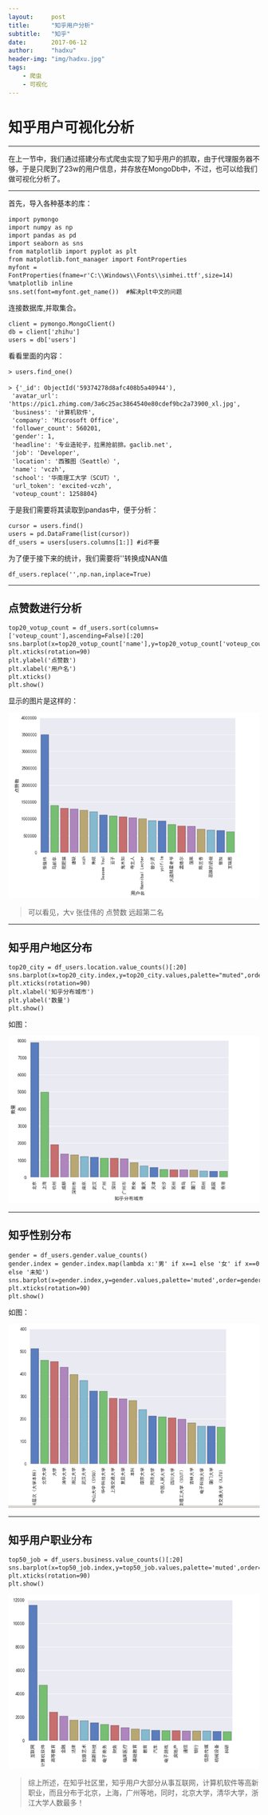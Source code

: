 ```yaml
---
layout:     post
title:      "知乎用户分析"
subtitle:   "知乎"
date:       2017-06-12
author:     "hadxu"
header-img: "img/hadxu.jpg"
tags:
    - 爬虫 
    - 可视化
---
```



# 知乎用户可视化分析

----------
在上一节中，我们通过搭建分布式爬虫实现了知乎用户的抓取，由于代理服务器不够，于是只爬到了23w的用户信息，并存放在MongoDb中，不过，也可以给我们做可视化分析了。


----------

首先，导入各种基本的库：

	import pymongo
	import numpy as np
	import pandas as pd
	import seaborn as sns
	from matplotlib import pyplot as plt
	from matplotlib.font_manager import FontProperties
	myfont = FontProperties(fname=r'C:\\Windows\\Fonts\\simhei.ttf',size=14)
	%matplotlib inline
	sns.set(font=myfont.get_name())  #解决plt中文的问题

连接数据库,并取集合。

	client = pymongo.MongoClient()
	db = client['zhihu']
	users = db['users']

看看里面的内容：

	> users.find_one()
	
	> {'_id': ObjectId('59374278d8afc408b5a40944'),
	 'avatar_url': 'https://pic1.zhimg.com/3a6c25ac3864540e80cdef9bc2a73900_xl.jpg',
	 'business': '计算机软件',
	 'company': 'Microsoft Office',
	 'follower_count': 560201,
	 'gender': 1,
	 'headline': '专业造轮子，拉黑抢前排。gaclib.net',
	 'job': 'Developer',
	 'location': '西雅图（Seattle）',
	 'name': 'vczh',
	 'school': '华南理工大学（SCUT）',
	 'url_token': 'excited-vczh',
	 'voteup_count': 1258804}

于是我们需要将其读取到pandas中，便于分析：

	cursor = users.find()
	users = pd.DataFrame(list(cursor))
	df_users = users[users.columns[1:]] #id不要

为了便于接下来的统计，我们需要将''转换成NAN值

	df_users.replace('',np.nan,inplace=True)

----------


## 点赞数进行分析

	top20_votup_count = df_users.sort(columns=['voteup_count'],ascending=False)[:20]
	sns.barplot(x=top20_votup_count['name'],y=top20_votup_count['voteup_count'],palette="muted",order=top20_votup_count.name.tolist())
	plt.xticks(rotation=90)
	plt.ylabel('点赞数')
	plt.xlabel('用户名')
	plt.xticks()
	plt.show()

显示的图片是这样的：

![img](/img/in-post/知乎用户分析-1.PNG)

> 可以看见，大v 张佳伟的 点赞数 远超第二名


----------
## 知乎用户地区分布

	top20_city = df_users.location.value_counts()[:20]
	sns.barplot(x=top20_city.index,y=top20_city.values,palette="muted",order=top20_city.index.tolist())
	plt.xticks(rotation=90)
	plt.xlabel('知乎分布城市')
	plt.ylabel('数量')
	plt.show()

如图：

![img](/img/in-post/知乎用户分析-2.PNG)

----------


## 知乎性别分布

	gender = df_users.gender.value_counts()
	gender.index = gender.index.map(lambda x:'男' if x==1 else '女' if x==0 else '未知')
	sns.barplot(x=gender.index,y=gender.values,palette='muted',order=gender.index.tolist())
	plt.xticks(rotation=90)
	plt.show()

如图：

![img](/img/in-post/知乎用户分析-3.PNG)

----------


## 知乎用户职业分布

	top50_job = df_users.business.value_counts()[:20]
	sns.barplot(x=top50_job.index,y=top50_job.values,palette='muted',order=top50_job.index.tolist())
	plt.xticks(rotation=90)
	plt.show()


![img](/img/in-post/知乎用户分析-4.PNG)

> 综上所述，在知乎社区里，知乎用户大部分从事互联网，计算机软件等高新职业，而且分布于北京，上海，广州等地，同时，北京大学，清华大学，浙江大学人数最多！